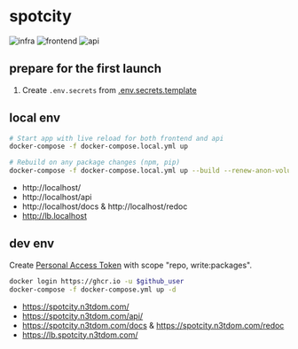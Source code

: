# spotcity
![infra](https://github.com/spotcity/spotcity/workflows/infra/badge.svg)
![frontend](https://github.com/spotcity/spotcity/workflows/frontend/badge.svg)
![api](https://github.com/spotcity/spotcity/workflows/api/badge.svg)

## prepare for the first launch
1. Create ```.env.secrets``` from [.env.secrets.template](.env.secrets.template)

## local env
```bash
# Start app with live reload for both frontend and api
docker-compose -f docker-compose.local.yml up

# Rebuild on any package changes (npm, pip)
docker-compose -f docker-compose.local.yml up --build --renew-anon-volumes
```
- http://localhost/
- http://localhost/api
- http://localhost/docs & http://localhost/redoc
- http://lb.localhost


## dev env
Create [Personal Access Token](https://github.com/settings/tokens) with scope "repo, write:packages".
```bash
docker login https://ghcr.io -u $github_user
docker-compose -f docker-compose.yml up -d
```
- https://spotcity.n3tdom.com/
- https://spotcity.n3tdom.com/api/
- https://spotcity.n3tdom.com/docs & https://spotcity.n3tdom.com/redoc
- https://lb.spotcity.n3tdom.com/
